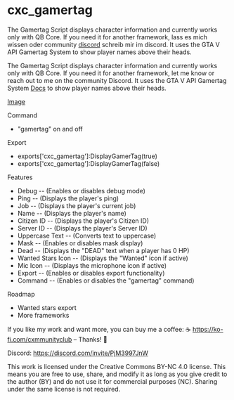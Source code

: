 # cxc_gamertag

The Gamertag Script displays character information and currently works only with QB Core. If you need it for another framework, lass es mich wissen oder community [discord](https://discord.com/invite/PjM3997JnW) schreib mir im discord. It uses the GTA V API Gamertag System  to show player names above their heads.

The Gamertag Script displays character information and currently works only with QB Core. If you need it for another framework, let me know or reach out to me on the community Discord. It uses the GTA V API Gamertag System [Docs](https://docs.fivem.net/docs/game-references/gamer-tags/) to show player names above their heads.

[Image](https://cdn.discordapp.com/attachments/1336991511178379325/1336991511358738503/20250206093815_1.jpg?ex=67a7cc20&is=67a67aa0&hm=b7a46c736a013a4f8fb3cfb4ad0888984983724b4c10aeda4892f62c96fc8535&)

Command
- "gamertag" on and off

Export
- exports['cxc_gamertag']:DisplayGamerTag(true)
- exports['cxc_gamertag']:DisplayGamerTag(false)

Features
- Debug -- (Enables or disables debug mode)
- Ping -- (Displays the player's ping)
- Job -- (Displays the player's current job)
- Name -- (Displays the player's name)
- Citizen ID -- (Displays the player's Citizen ID)
- Server ID -- (Displays the player's Server ID)
- Uppercase Text -- (Converts text to uppercase)
- Mask -- (Enables or disables mask display)
- Dead -- (Displays the "DEAD" text when a player has 0 HP)
- Wanted Stars Icon -- (Displays the "Wanted" icon if active)
- Mic Icon -- (Displays the microphone icon if active)
- Export -- (Enables or disables export functionality)
- Command -- (Enables or disables the "gamertag" command)

Roadmap
- Wanted stars export 
- More frameworks


If you like my work and want more, you can buy me a coffee:
☕ https://ko-fi.com/cxmmunityclub – Thanks! 🙌

Discord: https://discord.com/invite/PjM3997JnW

This work is licensed under the Creative Commons BY-NC 4.0 license. This means you are free to use, share, and modify it as long as you give credit to the author (BY) and do not use it for commercial purposes (NC). Sharing under the same license is not required.
